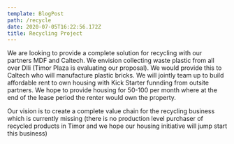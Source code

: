 ```yaml
---
template: BlogPost
path: /recycle
date: 2020-07-05T16:22:56.172Z
title: Recycling Project
---
```

We are looking to provide a complete solution for recycling with our partners MDF and Caltech.  We envision collecting waste plastic from all over DIli  (Timor Plaza is evaluating our proposal).  We would provide this to Caltech who will manufacture plastic bricks.  We will jointly team up to build affordable rent to own housing with Kick Starter funnding from outsite partners.  We hope to provide housing for 50-100 per month where at the end of the lease period the renter would own the property.

Our vision is to create a complete value chain for the recycling business which is currently missing (there is no production level purchaser of recycled products in Timor and we hope our housing initiative will jump start this business)
